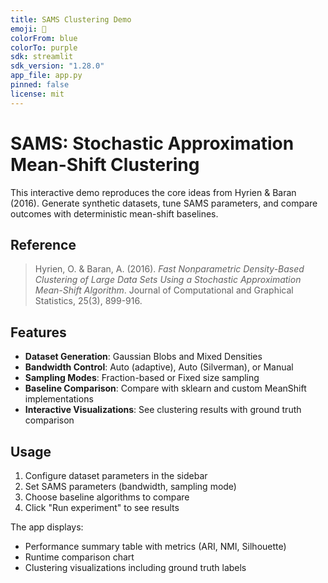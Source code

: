 ```yaml
---
title: SAMS Clustering Demo
emoji: 🎯
colorFrom: blue
colorTo: purple
sdk: streamlit
sdk_version: "1.28.0"
app_file: app.py
pinned: false
license: mit
---
```


# SAMS: Stochastic Approximation Mean-Shift Clustering

This interactive demo reproduces the core ideas from Hyrien & Baran (2016). Generate synthetic datasets, tune SAMS parameters, and compare outcomes with deterministic mean-shift baselines.

## Reference

> Hyrien, O. & Baran, A. (2016). *Fast Nonparametric Density-Based Clustering of Large Data Sets Using a Stochastic Approximation Mean-Shift Algorithm*. Journal of Computational and Graphical Statistics, 25(3), 899-916.

## Features

- **Dataset Generation**: Gaussian Blobs and Mixed Densities
- **Bandwidth Control**: Auto (adaptive), Auto (Silverman), or Manual
- **Sampling Modes**: Fraction-based or Fixed size sampling
- **Baseline Comparison**: Compare with sklearn and custom MeanShift implementations
- **Interactive Visualizations**: See clustering results with ground truth comparison

## Usage

1. Configure dataset parameters in the sidebar
2. Set SAMS parameters (bandwidth, sampling mode)
3. Choose baseline algorithms to compare
4. Click "Run experiment" to see results

The app displays:
- Performance summary table with metrics (ARI, NMI, Silhouette)
- Runtime comparison chart
- Clustering visualizations including ground truth labels
